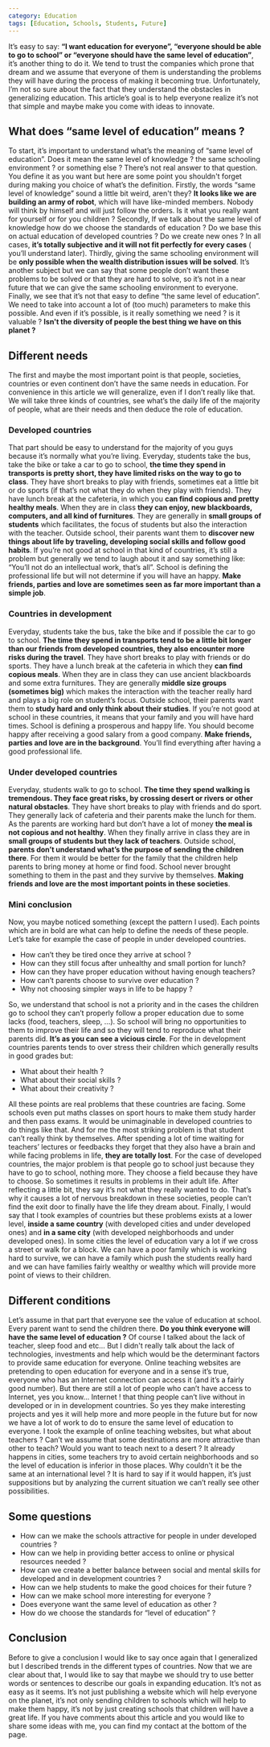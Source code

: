 ```yaml
---
category: Education
tags: [Education, Schools, Students, Future]
---
```


It’s easy to say: **“I want education for everyone”, “everyone should be able to go to school” or “everyone should have the same level of education”**, it’s another thing to do it. We tend to trust the companies which prone that dream and we assume that everyone of them is understanding the problems they will have during the process of making it becoming true. Unfortunately, I’m not so sure about the fact that they understand the obstacles in generalizing education. This article’s goal is to help everyone realize it’s not that simple and maybe make you come with ideas to innovate.

## What does “same level of education” means ?

To start, it’s important to understand what’s the meaning of “same level of education”. Does it mean the same level of knowledge ? the same schooling environment ? or something else ? There’s not real answer to that question. You define it as you want but here are some point you shouldn't forget during making you choice of what’s the definition.
Firstly, the words “same level of knowledge” sound a little bit weird, aren't they? **It looks like we are building an army of robot**, which will have like-minded members. Nobody will think by himself and will just follow the orders. Is it what you really want for yourself or for you children ?
Secondly, If we talk about the same level of knowledge how do we choose the standards of education ? Do we base this on actual education of developed countries ? Do we create new ones ? In all cases, **it’s totally subjective and it will not fit perfectly for every cases** ( you’ll understand later).
Thirdly, giving the same schooling environment will be **only possible when the wealth distribution issues will be solved**. It’s another subject but we can say that some people don’t want these problems to be solved or that they are hard to solve, so it’s not in a near future that we can give the same schooling environment to everyone.
Finally, we see that it’s not that easy to define “the same level of education”. We need to take into account a lot of (too much) parameters to make this possible. And even if it’s possible, is it really something we need ? is it valuable ? **Isn't the diversity of people the best thing we have on this planet ?**

## Different needs
The first and maybe the most important point is that people, societies, countries or even continent don’t have the same needs in education. For convenience in this article we will generalize, even if I don’t really like that. We will take three kinds of countries, see what’s the daily life of the majority of people, what are their needs and then deduce the role of education.

### Developed countries

That part should be easy to understand for the majority of you guys because it’s normally what you’re living. Everyday, students take the bus, take the bike or take a car to go to school, **the time they spend in transports is pretty short, they have limited risks on the way to go to class**. They have short breaks to play with friends, sometimes eat a little bit or do sports (if that’s not what they do when they play with friends). They have lunch break at the cafeteria, in which you **can find copious and pretty healthy meals**. When they are in class **they can enjoy, new blackboards, computers, and all kind of furnitures**. They are generally in **small groups of students** which facilitates, the focus of students but also the interaction with the teacher.
Outside school, their parents want them to **discover new things about life by traveling, developing social skills and follow good habits**. If you’re not good at school in that kind of countries, it’s still a problem but generally we tend to laugh about it and say something like: “You’ll not do an intellectual work, that’s all”. School is defining the professional life but will not determine if you will have an happy. **Make friends, parties and love are sometimes seen as far more important than a simple job**.

### Countries in development

Everyday, students take the bus, take the bike and if possible the car to go to school. **The time they spend in transports tend to be a little bit longer than our friends from developed countries, they also encounter more risks during the travel**. They have short breaks to play with friends or do sports. They have a lunch break at the cafeteria in which they **can find copious meals**. When they are in class they can use ancient blackboards and some extra furnitures. They are generally **middle size groups (sometimes big)** which makes the interaction with the teacher really hard and plays a big role on student’s focus.
Outside school, their parents want them to **study hard and only think about their studies**. If you’re not good at school in these countries, it means that your family and you will have hard times. School is defining a prosperous and happy life. You should become happy after receiving a good salary from a good company. **Make friends, parties and love are in the background**. You’ll find everything after having a good professional life.

### Under developed countries
Everyday, students walk to go to school. **The time they spend walking is tremendous. They face great risks, by crossing desert or rivers or other natural obstacles**. They have short breaks to play with friends and do sport. They generally lack of cafeteria and their parents make the lunch for them. As the parents are working hard but don’t have a lot of money **the meal is not copious and not healthy**. When they finally arrive in class they are in **small groups of students but they lack of teachers**.
Outside school, **parents don’t understand what’s the purpose of sending the children there**. For them it would be better for the family that the children help parents to bring money at home or find food. School never brought something to them in the past and they survive by themselves. **Making friends and love are the most important points in these societies**.

### Mini conclusion

Now, you maybe noticed something (except the pattern I used). Each points which are in bold are what can help to define the needs of these people. Let’s take for example the case of people in under developed countries.
- How can’t they be tired once they arrive at school ?
- How can they still focus after unhealthy and small portion for lunch?
- How can they have proper education without having enough teachers?
- How can’t parents choose to survive over education ?
- Why not choosing simpler ways in life to be happy ?

So, we understand that school is not a priority and in the cases the children go to school they can’t properly follow a proper education due to some lacks (food, teachers, sleep, …). So school will bring no opportunities to them to improve their life and so they will tend to reproduce what their parents did. **It’s as you can see a vicious circle**.
For the in development countries parents tends to over stress their children which generally results in good grades but:
- What about their health ?
- What about their social skills ?
- What about their creativity ?

All these points are real problems that these countries are facing. Some schools even put maths classes on sport hours to make them study harder and then pass exams. It would be unimaginable in developed countries to do things like that. And for me the most striking problem is that student can’t really think by themselves. After spending a lot of time waiting for teachers’ lectures or feedbacks they forget that they also have a brain and while facing problems in life, **they are totally lost**.
For the case of developed countries, the major problem is that people go to school just because they have to go to school, nothing more. They choose a field because they have to choose. So sometimes it results in problems in their adult life. After reflecting a little bit, they say it’s not what they really wanted to do. That’s why it causes a lot of nervous breakdown in these societies, people can’t find the exit door to finally have the life they dream about.
Finally, I would say that I took examples of countries but these problems exists at a lower level, **inside a same country** (with developed cities and under developed ones) and **in a same city** (with developed neighborhoods and under developed ones). In some cities the level of education vary a lot if we cross a street or walk for a block. We can have a poor family which is working hard to survive, we can have a family which push the students really hard and we can have families fairly wealthy or wealthy which will provide more point of views to their children.

## Different conditions

Let’s assume in that part that everyone see the value of education at school. Every parent want to send the children there. **Do you think everyone will have the same level of education ?** Of course I talked about the lack of teacher, sleep food and etc… But I didn't really talk about the lack of technologies, investments and help which would be the determinant factors to provide same education for everyone. Online teaching websites are pretending to open education for everyone and in a sense it’s true, everyone who has an Internet connection can access it (and it’s a fairly good number). But there are still a lot of people who can’t have access to Internet, yes you know… Internet ! that thing people can’t live without in developed or in in development countries. So yes they make interesting projects and yes it will help more and more people in the future but for now we have a lot of work to do to ensure the same level of education to everyone.
I took the example of online teaching websites, but what about teachers ? Can’t we assume that some destinations are more attractive than other to teach? Would you want to teach next to a desert ? It already happens in cities, some teachers try to avoid certain neighborhoods and so the level of education is inferior in those places. Why couldn't it be the same at an international level ? It is hard to say if it would happen, it’s just suppositions but by analyzing the current situation we can’t really see other possibilities.

## Some questions

- How can we make the schools attractive for people in under developed countries ?
- How can we help in providing better access to online or physical resources needed ?
- How can we create a better balance between social and mental skills for developed and in development countries ?
- How can we help students to make the good choices for their future ?
- How can we make school more interesting for everyone ?
- Does everyone want the same level of education as other ?
- How do we choose the standards for “level of education” ?

## Conclusion

Before to give a conclusion I would like to say once again that I generalized but I described trends in the different types of countries. Now that we are clear about that, I would like to say that maybe we should try to use better words or sentences to describe our goals in expanding education. It’s not as easy as it seems. It’s not just publishing a website which will help everyone on the planet, it’s not only sending children to schools which will help to make them happy, it’s not by just creating schools that children will have a great life.
If you have comments about this article and you would like to share some ideas with me, you can find my contact at the bottom of the page.
